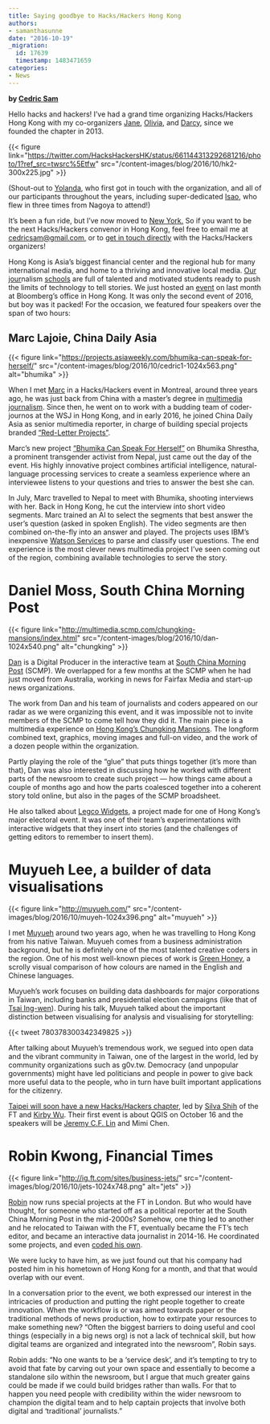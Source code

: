 ```yaml
---
title: Saying goodbye to Hacks/Hackers Hong Kong
authors:
- samanthasunne
date: "2016-10-19"
_migration:
  id: 17639
  timestamp: 1483471659
categories:
- News
---
```


**by [Cedric Sam][1]**

Hello hacks and hackers! I&#8217;ve had a grand time organizing Hacks/Hackers Hong Kong with my co-organizers [Jane][2], [Olivia][3], and [Darcy][4], since we founded the chapter in 2013.

{{< figure link="https://twitter.com/HacksHackersHK/status/661144313292681216/photo/1?ref_src=twsrc%5Etfw" src="/content-images/blog/2016/10/hk2-300x225.jpg" >}}

(Shout-out to [Yolanda][5], who first got in touch with the organization, and all of our participants throughout the years, including super-dedicated [Isao][6], who flew in three times from Nagoya to attend!)

It&#8217;s been a fun ride, but I’ve now moved to [New York.][7] So if you want to be the next Hacks/Hackers convenor in Hong Kong, feel free to email me at [cedricsam@gmail.com,][8] or to [get in touch directly][9] with the Hacks/Hackers organizers!

Hong Kong is Asia’s biggest financial center and the regional hub for many international media, and home to a thriving and innovative local media. [Our][10] [jour][11]nalism [schools][12] are full of talented and motivated students ready to push the limits of technology to tell stories. We just hosted an [event][13] on last month at Bloomberg’s office in Hong Kong. It was only the second event of 2016, but boy was it packed! For the occasion, we featured four speakers over the span of two hours:

## Marc Lajoie, China Daily Asia

{{< figure link="https://projects.asiaweekly.com/bhumika-can-speak-for-herself/" src="/content-images/blog/2016/10/cedric1-1024x563.png" alt="bhumika" >}}

When I met [Marc][14] in a Hacks/Hackers event in Montreal, around three years ago, he was just back from China with a master’s degree in [multimedia journalism][15]. Since then, he went on to work with a budding team of coder-journos at the WSJ in Hong Kong, and in early 2016, he joined China Daily Asia as senior multimedia reporter, in charge of building special projects branded [“Red-Letter Projects”][16].

Marc’s new project [“Bhumika Can Speak For Herself”][17] on Bhumika Shrestha, a prominent transgender activist from Nepal, just came out the day of the event. His highly innovative project combines artificial intelligence, natural-language processing services to create a seamless experience where an interviewee listens to your questions and tries to answer the best she can.

In July, Marc travelled to Nepal to meet with Bhumika, shooting interviews with her. Back in Hong Kong, he cut the interview into short video segments. Marc trained an AI to select the segments that best answer the user&#8217;s question (asked in spoken English). The video segments are then combined on-the-fly into an answer and played. The projects uses IBM’s inexpensive [Watson Services][18] to parse and classify user questions. The end experience is the most clever news multimedia project I’ve seen coming out of the region, combining available technologies to serve the story.

# Daniel Moss, South China Morning Post

{{< figure link="http://multimedia.scmp.com/chungking-mansions/index.html" src="/content-images/blog/2016/10/dan-1024x540.png" alt="chungking" >}}

[Dan][19] is a Digital Producer in the interactive team at [South China Morning Post][20] (SCMP). We overlapped for a few months at the SCMP when he had just moved from Australia, working in news for Fairfax Media and start-up news organizations.

The work from Dan and his team of journalists and coders appeared on our radar as we were organizing this event, and it was impossible not to invite members of the SCMP to come tell how they did it. The main piece is a multimedia experience on [Hong Kong’s Chungking Mansions][21]. The longform combined text, graphics, moving images and full-on video, and the work of a dozen people within the organization.

Partly playing the role of the “glue” that puts things together (it’s more than that), Dan was also interested in discussing how he worked with different parts of the newsroom to create such project &#8212; how things came about a couple of months ago and how the parts coalesced together into a coherent story told online, but also in the pages of the SCMP broadsheet.

He also talked about [Legco Widgets][22], a project made for one of Hong Kong’s major electoral event. It was one of their team’s experimentations with interactive widgets that they insert into stories (and the challenges of getting editors to remember to insert them).

# Muyueh Lee, a builder of data visualisations

{{< figure link="http://muyueh.com/" src="/content-images/blog/2016/10/muyeh-1024x396.png" alt="muyueh" >}}

I met [Muyueh][23] around two years ago, when he was travelling to Hong Kong from his native Taiwan. Muyueh comes from a business administration background, but he is definitely one of the most talented creative coders in the region. One of his most well-known pieces of work is [Green Honey][24], a scrolly visual comparison of how colours are named in the English and Chinese languages.

Muyueh’s work focuses on building data dashboards for major corporations in Taiwan, including banks and presidential election campaigns (like that of [Tsai Ing-wen][25]). During his talk, Muyueh talked about the important distinction between visualising for analysis and visualising for storytelling:

{{< tweet 780378300342349825 >}}

After talking about Muyueh’s tremendous work, we segued into open data and the vibrant community in Taiwan, one of the largest in the world, led by community organizations such as g0v.tw. Democracy (and unpopular governments) might have led politicians and people in power to give back more useful data to the people, who in turn have built important applications for the citizenry.

[Taipei will soon have a new Hacks/Hackers chapter][26], led by [Silva Shih][27] of the FT and [Kirby Wu][28]. Their first event is about QGIS on October 16 and the speakers will be [Jeremy C.F. Lin][29] and Mimi Chen.

# Robin Kwong, Financial Times

{{< figure link="http://ig.ft.com/sites/business-jets/" src="/content-images/blog/2016/10/jets-1024x748.png" alt="jets" >}}

[Robin][30] now runs special projects at the FT in London. But who would have thought, for someone who started off as a political reporter at the South China Morning Post in the mid-2000s? Somehow, one thing led to another and he relocated to Taiwan with the FT, eventually became the FT’s tech editor, and became an interactive data journalist in 2014-16. He coordinated some projects, and even [coded his own][31].

We were lucky to have him, as we just found out that his company had posted him in his hometown of Hong Kong for a month, and that that would overlap with our event.

In a conversation prior to the event, we both expressed our interest in the intricacies of production and putting the right people together to create innovation. When the workflow is or was aimed towards paper or the traditional methods of news production, how to extirpate your resources to make something new? “Often the biggest barriers to doing useful and cool things (especially in a big news org) is not a lack of technical skill, but how digital teams are organized and integrated into the newsroom”, Robin says.

Robin adds: “No one wants to be a ‘service desk’, and it’s tempting to try to avoid that fate by carving out your own space and essentially to become a standalone silo within the newsroom, but I argue that much greater gains could be made if we could build bridges rather than walls. For that to happen you need people with credibility within the wider newsroom to champion the digital team and to help captain projects that involve both digital and ‘traditional’ journalists.”

 [1]: https://twitter.com/cedricsam
 [2]: https://twitter.com/officeofjane
 [3]: https://twitter.com/olivesophierose
 [4]: https://twitter.com/1000camels
 [5]: https://twitter.com/MaJinxin
 [6]: https://twitter.com/songbogong
 [7]: https://www.youtube.com/watch?v=xMfz1jlyQrw
 [8]: mailto:cedricsam@gmail.com
 [9]: http://hackshackers.com/about/
 [10]: http://www.com.cuhk.edu.hk/
 [11]: https://jmsc.hku.hk/
 [12]: http://journalism.hkbu.edu.hk/
 [13]: https://www.meetup.com/Hacks-Hackers-Hong-Kong/events/233867198/
 [14]: http://marclajoie.info/
 [15]: http://www.immj-ma.org/
 [16]: https://projects.asiaweekly.com/
 [17]: https://projects.asiaweekly.com/bhumika-can-speak-for-herself/
 [18]: https://www.ibm.com/watson/developercloud/services-catalog.html
 [19]: https://twitter.com/dandotmoss
 [20]: http://www.scmp.com/
 [21]: http://multimedia.scmp.com/chungking-mansions/index.html
 [22]: https://www.google.com/search?q=site%3Amultimedia.scmp.com+legco
 [23]: http://muyueh.com/
 [24]: http://muyueh.com/greenhoney/
 [25]: https://en.wikipedia.org/wiki/Tsai_Ing-wen
 [26]: http://hackshackers.taipei/
 [27]: https://twitter.com/silvashih
 [28]: http://www.tkirby.org/
 [29]: https://twitter.com/Jeremy_CF_Lin
 [30]: https://twitter.com/RobinKwong
 [31]: http://ig.ft.com/sites/business-jets/